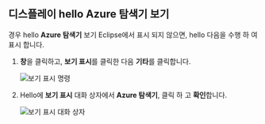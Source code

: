 ## <a name="display-hello-azure-explorer-view"></a>디스플레이 hello Azure 탐색기 보기

경우 hello **Azure 탐색기** 보기 Eclipse에서 표시 되지 않으면, hello 다음을 수행 하 여 표시 합니다.

1. **창**을 클릭하고, **보기 표시**를 클릭한 다음 **기타**를 클릭합니다.

   ![보기 표시 명령](./media/azure-toolkit-for-eclipse-show-azure-explorer/show-az-exp-01.png)

2. Hello에 **보기 표시** 대화 상자에서 **Azure 탐색기**, 클릭 하 고 **확인**합니다.

   ![보기 표시 대화 상자](./media/azure-toolkit-for-eclipse-show-azure-explorer/show-az-exp-02.png)

